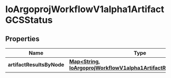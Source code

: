 

# IoArgoprojWorkflowV1alpha1ArtifactGCSStatus


## Properties

Name | Type | Description | Notes
------------ | ------------- | ------------- | -------------
**artifactResultsByNode** | [**Map&lt;String, IoArgoprojWorkflowV1alpha1ArtifactResultNodeStatus&gt;**](IoArgoprojWorkflowV1alpha1ArtifactResultNodeStatus.md) |  |  [optional]



